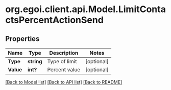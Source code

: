 # org.egoi.client.api.Model.LimitContactsPercentActionSend
## Properties

Name | Type | Description | Notes
------------ | ------------- | ------------- | -------------
**Type** | **string** | Type of limit | [optional] 
**Value** | **int?** | Percent value | [optional] 

[[Back to Model list]](../README.md#documentation-for-models) [[Back to API list]](../README.md#documentation-for-api-endpoints) [[Back to README]](../README.md)

